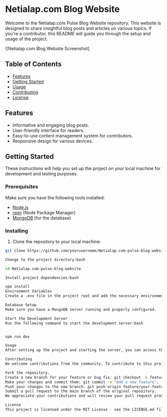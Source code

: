 # Netialap.com Blog Website

Welcome to the Netialap.com Pulse Blog Website repository. This website is designed to share insightful blog posts and articles on various topics. If you're a contributor, this README will guide you through the setup and usage of the project.

![Netialap.com Blog Website Screenshot]


## Table of Contents

- [Features](#features)
- [Getting Started](#getting-started)
- [Usage](#usage)
- [Contributing](#contributing)
- [License](#license)

## Features

- Informative and engaging blog posts.
- User-friendly interface for readers.
- Easy-to-use content management system for contributors.
- Responsive design for various devices.

## Getting Started

These instructions will help you set up the project on your local machine for development and testing purposes.

### Prerequisites

Make sure you have the following tools installed:

- [Node.js](https://nodejs.org/)
- [npm](https://www.npmjs.com/) (Node Package Manager)
- [MongoDB](https://www.mongodb.com/) (for the database)

### Installing

1. Clone the repository to your local machine:

```bash
git clone https://github.com/yourusername/Netialap.com-pulse-blog-website.git

Change to the project directory:bash

cd Netialap.com-pulse-blog-website

Install project dependencies:bash

npm install
Environment Variables
Create a .env file in the project root and add the necessary environment variables. You can refer to the .env.example file as a template.

Database Setup
Make sure you have a MongoDB server running and properly configured.

Start the Development Server
Run the following command to start the development server:bash


npm run dev

Usage
After setting up the project and starting the server, you can access the website at http://localhost:3000. As a contributor, you can log in to the content management system and start creating and publishing blog posts.

Contributing
We welcome contributions from the community. To contribute to this project, please follow these steps:

Fork the repository.
Create a new branch for your feature or bug fix: git checkout -b feature/your-feature-name.
Make your changes and commit them: git commit -m "Add a new feature".
Push your changes to the new branch: git push origin feature/your-feature-name.
Submit a pull request to the main branch of the original repository.
We appreciate your contributions and will review your pull request promptly.

License
This project is licensed under the MIT License - see the LICENSE.md file for details.
